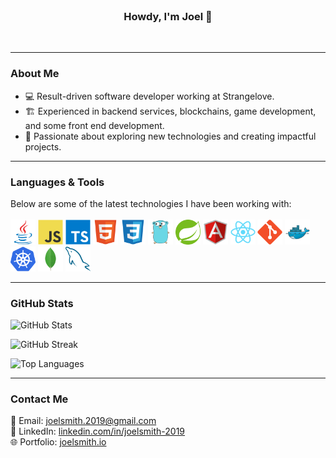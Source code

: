 <br>
<h3 align="center">Howdy, I'm Joel 👋</h3>
<br>

---

### About Me

- 💻 Result-driven software developer working at Strangelove.
- 🏗️ Experienced in backend services, blockchains, game development, and some front end development.
- 🚀 Passionate about exploring new technologies and creating impactful projects.

---

### Languages & Tools
Below are some of the latest technologies I have been working with:  
<br>
<img src="https://raw.githubusercontent.com/devicons/devicon/master/icons/java/java-original.svg" title="Java" alt="Java" width="40" height="40"/>
<img src="https://raw.githubusercontent.com/devicons/devicon/master/icons/javascript/javascript-original.svg" title="JavaScript" alt="JavaScript" width="40" height="40"/>
<img src="https://raw.githubusercontent.com/devicons/devicon/master/icons/typescript/typescript-original.svg" title="TypeScript" alt="TypeScript" width="40" height="40"/>
<img src="https://raw.githubusercontent.com/devicons/devicon/master/icons/html5/html5-original.svg" title="HTML" alt="HTML" width="40" height="40"/>
<img src="https://raw.githubusercontent.com/devicons/devicon/master/icons/css3/css3-original.svg" title="CSS" alt="CSS" width="40" height="40"/>
<img src="https://raw.githubusercontent.com/devicons/devicon/master/icons/go/go-original.svg" title="Golang" alt="Golang" width="40" height="40"/>
<img src="https://raw.githubusercontent.com/devicons/devicon/master/icons/spring/spring-original.svg" title="Spring Boot" alt="Spring Boot" width="40" height="40"/>
<img src="https://raw.githubusercontent.com/devicons/devicon/master/icons/angularjs/angularjs-original.svg" title="Angular" alt="Angular" width="40" height="40"/>
<img src="https://raw.githubusercontent.com/devicons/devicon/master/icons/react/react-original.svg" title="React" alt="React" width="40" height="40"/>
<img src="https://raw.githubusercontent.com/devicons/devicon/master/icons/git/git-original.svg" title="Git" alt="Git" width="40" height="40"/>
<img src="https://raw.githubusercontent.com/devicons/devicon/master/icons/docker/docker-original.svg" title="Docker" alt="Docker" width="40" height="40"/>
<img src="https://raw.githubusercontent.com/devicons/devicon/master/icons/kubernetes/kubernetes-plain.svg" title="Kubernetes" alt="Kubernetes" width="40" height="40"/>
<img src="https://raw.githubusercontent.com/devicons/devicon/master/icons/mongodb/mongodb-original.svg" title="MongoDB" alt="MongoDB" width="40" height="40"/>
<img src="https://raw.githubusercontent.com/devicons/devicon/master/icons/mysql/mysql-original.svg" title="SQL" alt="SQL" width="40" height="40"/>

---

### GitHub Stats

![GitHub Stats](https://github-readme-stats.vercel.app/api?username=joelsmith-2019&show_icons=true&theme=tokyonight&rank_icon=github)

![GitHub Streak](https://github-readme-streak-stats.herokuapp.com/?user=joelsmith-2019&theme=tokyonight)

![Top Languages](https://github-readme-stats.vercel.app/api/top-langs/?username=joelsmith-2019&layout=compact&theme=tokyonight)

---

### Contact Me

📧 Email: joelsmith.2019@gmail.com  
💼 LinkedIn: <a href="https://linkedin.com/in/joelsmith-2019/" target="_blank">linkedin.com/in/joelsmith-2019</a>  
🌐 Portfolio: <a href="https://joelsmith.io" target="_blank">joelsmith.io</a>  
